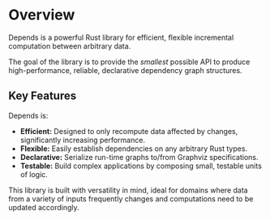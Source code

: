 # Overview

Depends is a powerful Rust library for efficient, flexible incremental computation between arbitrary data.

The goal of the library is to provide the _smallest_ possible API to produce high-performance, reliable, declarative
dependency graph structures.

## Key Features

Depends is:

- **Efficient:** Designed to only recompute data affected by changes, significantly increasing performance.
- **Flexible:** Easily establish dependencies on any arbitrary Rust types.
- **Declarative:** Serialize run-time graphs to/from Graphviz specifications.
- **Testable:** Build complex applications by composing small, testable units of logic.

This library is built with versatility in mind, ideal for domains where data from a variety of inputs frequently changes and
computations need to be updated accordingly.